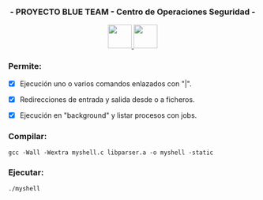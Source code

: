 <h3 align="center">- PROYECTO BLUE TEAM - Centro de Operaciones Seguridad -</h3>

<p align="center">
  <a href="https://skillicons.dev">
    <img src="./icons/C.svg" width="48">
    <img src="./icons/Linux-Dark.svg" width="48">
  </a>
</p>

<h3>Permite:</h3>

- [x] Ejecución uno o varios comandos enlazados con "|".
- [x] Redirecciones de entrada y salida desde o a ficheros.
- [x] Ejecución en "background" y listar procesos con jobs.


<h3>Compilar:</h3>

```
gcc -Wall -Wextra myshell.c libparser.a -o myshell -static
```

<h3>Ejecutar:</h3>

```
./myshell
```

